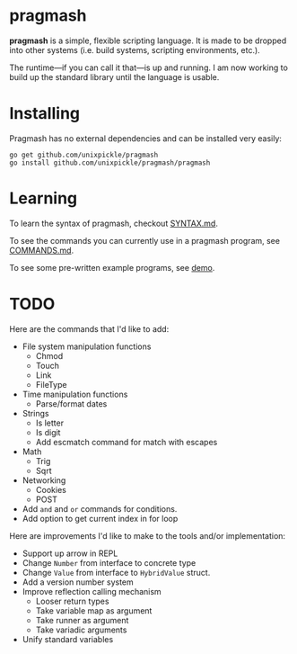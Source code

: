 # pragmash

**pragmash** is a simple, flexible scripting language. It is made to be dropped into other systems (i.e. build systems, scripting environments, etc.).

The runtime&mdash;if you can call it that&mdash;is up and running. I am now working to build up the standard library until the language is usable.

# Installing

Pragmash has no external dependencies and can be installed very easily:

    go get github.com/unixpickle/pragmash
    go install github.com/unixpickle/pragmash/pragmash

# Learning

To learn the syntax of pragmash, checkout [SYNTAX.md](SYNTAX.md).

To see the commands you can currently use in a pragmash program, see [COMMANDS.md](COMMANDS.md).

To see some pre-written example programs, see [demo](demo).

# TODO

Here are the commands that I'd like to add:

 * File system manipulation functions
   * Chmod
   * Touch
   * Link
   * FileType
 * Time manipulation functions
   * Parse/format dates
 * Strings
   * Is letter
   * Is digit
   * Add escmatch command for match with escapes
 * Math
   * Trig
   * Sqrt
 * Networking
   * Cookies
   * POST
 * Add `and` and `or` commands for conditions.
 * Add option to get current index in for loop

Here are improvements I'd like to make to the tools and/or implementation:

 * Support up arrow in REPL
 * Change `Number` from interface to concrete type
 * Change `Value` from interface to `HybridValue` struct.
 * Add a version number system
 * Improve reflection calling mechanism
   * Looser return types
   * Take variable map as argument
   * Take runner as argument
   * Take variadic arguments
 * Unify standard variables
